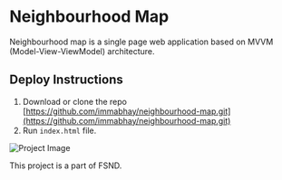 # Neighbourhood Map

Neighbourhood map is a single page web application based on MVVM (Model-View-ViewModel) architecture.

## Deploy Instructions
1. Download or clone the repo [https://github.com/immabhay/neighbourhood-map.git](https://github.com/immabhay/neighbourhood-map.git)
2. Run `index.html` file.

![Project Image](https://raw.githubusercontent.com/immabhay/neighbourhood-map/master/img/readme_banner_image.jpeg)


This project is a part of FSND.
